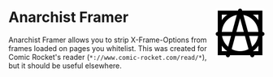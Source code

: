 # <img align="right" src="icon.svg"> Anarchist Framer

Anarchist Framer allows you to strip X-Frame-Options from frames loaded on pages
you whitelist. This was created for Comic Rocket's reader
(`*://www.comic-rocket.com/read/*`), but it should be useful elsewhere.
